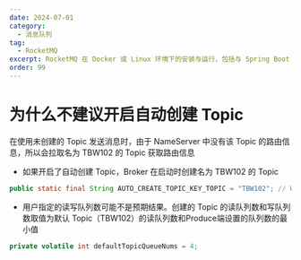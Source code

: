 ```yaml
---
date: 2024-07-01
category:
  - 消息队列
tag:
  - RocketMQ
excerpt: RocketMQ 在 Docker 或 Linux 环境下的安装与运行，包括与 Spring Boot 的整合
order: 99
---
```


# 为什么不建议开启自动创建 Topic

在使用未创建的 Topic 发送消息时，由于 NameServer 中没有该 Topic 的路由信息，所以会拉取名为 TBW102 的 Topic 获取路由信息

- 如果开启了自动创建 Topic，Broker 在启动时创建名为 TBW102 的 Topic

```java
public static final String AUTO_CREATE_TOPIC_KEY_TOPIC = "TBW102"; // Will be created at broker when isAutoCreateTopicEnable
```

- 用户指定的读写队列数可能不是预期结果。创建的 Topic 的读队列数和写队列数取值为默认 Topic（TBW102）的读队列数和Produce端设置的队列数的最小值








```java
private volatile int defaultTopicQueueNums = 4;
```